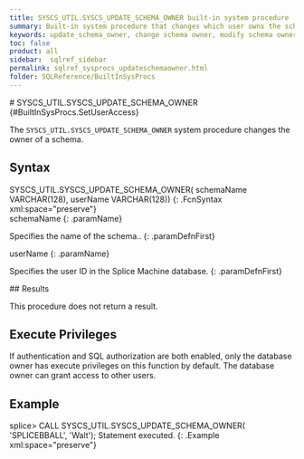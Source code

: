 ```yaml
---
title: SYSCS_UTIL.SYSCS_UPDATE_SCHEMA_OWNER built-in system procedure
summary: Built-in system procedure that changes which user owns the schema.
keywords: update_schema_owner, change schema owner, modify schema owner
toc: false
product: all
sidebar:  sqlref_sidebar
permalink: sqlref_sysprocs_updateschemaowner.html
folder: SQLReference/BuiltInSysProcs
---
```

<section>
<div class="TopicContent" data-swiftype-index="true" markdown="1">
# SYSCS_UTIL.SYSCS_UPDATE_SCHEMA_OWNER   {#BuiltInSysProcs.SetUserAccess}

The `SYSCS_UTIL.SYSCS_UPDATE_SCHEMA_OWNER` system procedure changes the
owner of a schema.

## Syntax

<div class="fcnWrapperWide" markdown="1">
    SYSCS_UTIL.SYSCS_UPDATE_SCHEMA_OWNER(
                             schemaName VARCHAR(128),
                             userName VARCHAR(128))
{: .FcnSyntax xml:space="preserve"}

</div>
<div class="paramList" markdown="1">
schemaName
{: .paramName}

Specifies the name of the schema..
{: .paramDefnFirst}

userName
{: .paramName}

Specifies the user ID in the Splice Machine database.
{: .paramDefnFirst}

</div>
## Results

This procedure does not return a result.

## Execute Privileges

If authentication and SQL authorization are both enabled, only the
database owner has execute privileges on this function by default. The
database owner can grant access to other users.

## Example

<div class="preWrapperWide" markdown="1">
    splice> CALL SYSCS_UTIL.SYSCS_UPDATE_SCHEMA_OWNER( 'SPLICEBBALL', 'Walt');
    Statement executed.
{: .Example xml:space="preserve"}

</div>
</div>
</section>

